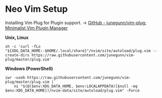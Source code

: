 # Neo Vim Setup

Installing Vim Plug for Plugin support. -> [GitHub - junegunn/vim-plug: Minimalist Vim Plugin Manager](https://github.com/junegunn/vim-plug)

**Unix, Linux**
``` shell
sh -c 'curl -fLo "${XDG_DATA_HOME:-$HOME/.local/share}"/nvim/site/autoload/plug.vim --create-dirs https://raw.githubusercontent.com/junegunn/vim-plug/master/plug.vim'
 ```
 
**Windows (PowerShell)**
```shell
iwr -useb https://raw.githubusercontent.com/junegunn/vim-plug/master/plug.vim |`
    ni "$(@($env:XDG_DATA_HOME, $env:LOCALAPPDATA)[$null -eq $env:XDG_DATA_HOME])/nvim-data/site/autoload/plug.vim" -Force
```


